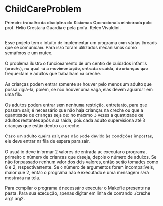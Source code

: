 # ChildCareProblem
Primeiro trabalho da disciplina de Sistemas Operacionais ministrada pelo prof. Hélio Crestana Guardia e pela profa. Kelen Vivaldini. 

<br>
Esse projeto tem o intuito de implementar um programa com várias threads que
se comunicam. Para isso foram utilizados mecanismos como semáforos e um mutex.<br>
<br>
O problema ilustra o funcionamento de um centro de cuidados infantis (creche),
na qual há a movimentação, entrada e saída, de crianças que frequentam e adultos que trabalham na creche.<br>
<br>
As crianças podem entrar somente se houver pelo menos um adulto que possa vigiá-la, porém,
se não houver uma vaga, elas devem aguardar em uma fila.<br>
<br>
Os adultos podem entrar sem nenhuma restrição, entretanto, para que possam sair,
é necessário que não haja crianças na creche ou que a quantidade de crianças
seja de: no máximo 3 vezes a quantidade de adultos restantes após sua saída,
pois cada adulto supervisiona até 3 crianças que estão dentro da creche.<br>
<br>
Caso um adulto queira sair, mas não pode devido às condições impostas, ele deve
entrar na fila de espera para sair.<br>
<br>
O usuário deve informar 2 valores de entrada ao executar o programa, primeiro o
número de crianças que deseja, depois o número de adultos. Se não for passado
nenhum valor dos dois valores, então serão tomados como 8 e 2, respectivamente.
Se o número de argumentos forem incompatíveis, maior que 2, então o programa
não é executado e uma mensagem será mostrada na tela.<br>
<br>
Para compilar o programa é necessário executar o Makefile presente na pasta.
Para sua execução, apenas digitar em linha de comando ./creche arg1 arg2.
